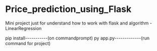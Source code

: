 # Price_prediction_using_Flask
Mini project just for understand how to work with flask and algorithm -LinearRegression

pip install-----------(on commandprompt)
py app.py-------------(run command for project)


